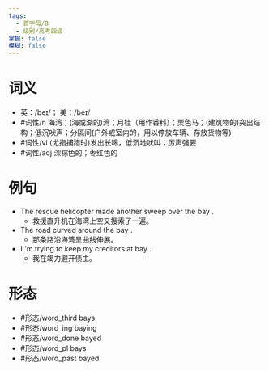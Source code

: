 ```yaml
---
tags:
  - 首字母/B
  - 级别/高考四级
掌握: false
模糊: false
---
```

# 词义
- 英：/beɪ/； 美：/beɪ/
- #词性/n  海湾；(海或湖的)湾；月桂（用作香料）；栗色马；(建筑物的)突出结构；低沉吠声；分隔间(户外或室内的，用以停放车辆、存放货物等)
- #词性/vi  (尤指捕猎时)发出长嗥，低沉地吠叫；厉声强要
- #词性/adj  深棕色的；枣红色的
# 例句
- The rescue helicopter made another sweep over the bay .
	- 救援直升机在海湾上空又搜索了一遍。
- The road curved around the bay .
	- 那条路沿海湾呈曲线伸展。
- I 'm trying to keep my creditors at bay .
	- 我在竭力避开债主。
# 形态
- #形态/word_third bays
- #形态/word_ing baying
- #形态/word_done bayed
- #形态/word_pl bays
- #形态/word_past bayed
